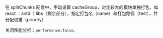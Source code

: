 在 splitChunks 配置中，手动设置 cacheGroup，对比较大的模块单独打包，如 react ｜antd ｜libs（剩余部分），指定打包名（name）和打包路径（test），并分配权重（priority）

关闭性能分析：`performance:false,`